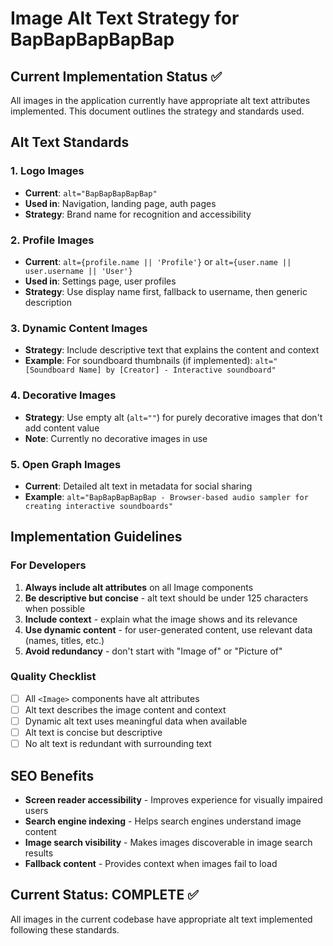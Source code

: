 # Image Alt Text Strategy for BapBapBapBapBap

## Current Implementation Status ✅

All images in the application currently have appropriate alt text attributes implemented. This document outlines the strategy and standards used.

## Alt Text Standards

### 1. Logo Images
- **Current**: `alt="BapBapBapBapBap"`
- **Used in**: Navigation, landing page, auth pages
- **Strategy**: Brand name for recognition and accessibility

### 2. Profile Images
- **Current**: `alt={profile.name || 'Profile'}` or `alt={user.name || user.username || 'User'}`
- **Used in**: Settings page, user profiles
- **Strategy**: Use display name first, fallback to username, then generic description

### 3. Dynamic Content Images
- **Strategy**: Include descriptive text that explains the content and context
- **Example**: For soundboard thumbnails (if implemented): `alt="[Soundboard Name] by [Creator] - Interactive soundboard"`

### 4. Decorative Images
- **Strategy**: Use empty alt (`alt=""`) for purely decorative images that don't add content value
- **Note**: Currently no decorative images in use

### 5. Open Graph Images
- **Current**: Detailed alt text in metadata for social sharing
- **Example**: `alt="BapBapBapBapBap - Browser-based audio sampler for creating interactive soundboards"`

## Implementation Guidelines

### For Developers
1. **Always include alt attributes** on all Image components
2. **Be descriptive but concise** - alt text should be under 125 characters when possible
3. **Include context** - explain what the image shows and its relevance
4. **Use dynamic content** - for user-generated content, use relevant data (names, titles, etc.)
5. **Avoid redundancy** - don't start with "Image of" or "Picture of"

### Quality Checklist
- [ ] All `<Image>` components have alt attributes
- [ ] Alt text describes the image content and context
- [ ] Dynamic alt text uses meaningful data when available
- [ ] Alt text is concise but descriptive
- [ ] No alt text is redundant with surrounding text

## SEO Benefits
- **Screen reader accessibility** - Improves experience for visually impaired users
- **Search engine indexing** - Helps search engines understand image content
- **Image search visibility** - Makes images discoverable in image search results
- **Fallback content** - Provides context when images fail to load

## Current Status: COMPLETE ✅
All images in the current codebase have appropriate alt text implemented following these standards.
